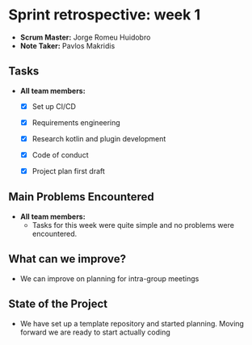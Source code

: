 # Sprint retrospective: week 1

- **Scrum Master:** Jorge Romeu Huidobro
- **Note Taker:** Pavlos Makridis

## Tasks

- **All team members:**
    - [x] Set up CI/CD
    - [x] Requirements engineering
    - [x] Research kotlin and plugin development
    - [x] Code of conduct
    - [x] Project plan first draft


## Main Problems Encountered

- **All team members:**
    - Tasks for this week were quite simple and no problems were encountered.


## What can we improve?

- We can improve on planning for intra-group meetings

## State of the Project

- We have set up a template repository and started planning. Moving forward we are ready to start actually coding
